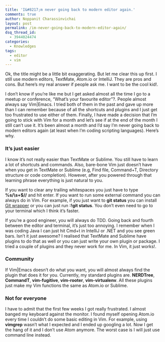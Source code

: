 ```yaml
---
title: 'I&#8217;m never going back to modern editor again.'
comments: true
author: Noppanit Charassinvichai
layout: post
permalink: /im-never-going-back-to-modern-editor-again/
dsq_thread_id:
  - 3944024474
categories:
  - Knowledges
tags:
  - editor
  - vim
---
```

Ok, the title might be a little bit exaggerating. But let me clear this up first. I still use modern editors, TextMate, Atom.io or IntelliJ. They are pros and cons. But here&#8217;s my real answer if people ask me. I want to be the cool kid!.

I don&#8217;t know if you&#8217;re like me but I get asked almost all the time I go to a meetup or conference, &#8220;What&#8217;s your favourite editor&#8221;?. People almost always say Vim|Emacs. I tried both of them in the past and gave up more than I can remember because of all the shortcuts and plugins and I just get too frustrated to use either of them. Finally, I have made a decision that I&#8217;m going to stick with Vim for a month and let&#8217;s see if at the end of the month I still can&#8217;t use it. It&#8217;s been almost a month and I&#8217;d say I&#8217;m never going back to modern editors again (at least when I&#8217;m coding scripting languages). Here&#8217;s why.

### It&#8217;s just easier

I know it&#8217;s not really easier than TextMate or Sublime. You still have to learn a lot of shortcuts and commands. Also, bare-bone Vim just doesn&#8217;t have when you get in TextMate or Sublime (e.g, Find file, Command+T, Directory structure or code completion). However, after you powered through that learning phrase everything is just natural to you. 

If you want to clear any trailing whitespaces you just have to type **%s/\s\+$//** and hit enter. If you want to run some external command you can always do in Vim. For example, if you just want to **git status** you can install [Git wrapper][1] or you can just run **:!git status**. You don&#8217;t even need to go to your terminal which I think it&#8217;s faster. 

If you&#8217;re a good engineer, you will always do TDD. Going back and fourth between the editor and terminal, it&#8217;s just too annoying. I remember when I was coding Java I can just hit Cmd+t in IntelliJ or .NET and you see green bars. Isn&#8217;t it just awesome? I realised that TextMate and Sublime have plugins to do that as well or you can just write your own plugin or package. I tried a couple of plugins and they never work for me. In Vim, it just works!. 

### Community

If Vim|Emacs doesn&#8217;t do what you want, you will almost always find the plugin that does it for you. Currently, my standard plugins are. **NERDTree**, **CommandT**, **vim-fugitive**, **vim-rooter**, **vim-virtualenv**. All these plugins just make my Vim functions the same as Atom.io or Sublime. 

### Not for everyone

I have to admit that the first few weeks I got really frustrated. I almost banged my keyboard against the monitor. I found myself opening Atom.io every time I couldn&#8217;t do some basic editing in Vim. For example, using **vimgrep** wasn&#8217;t what I expected and I ended up googling a lot. Now I get the hang of it and I don&#8217;t use Atom anymore. The worst case is I will just use command line instead.

 [1]: https://github.com/tpope/vim-fugitive